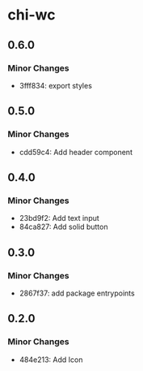 # chi-wc

## 0.6.0

### Minor Changes

- 3fff834: export styles

## 0.5.0

### Minor Changes

- cdd59c4: Add header component

## 0.4.0

### Minor Changes

- 23bd9f2: Add text input
- 84ca827: Add solid button

## 0.3.0

### Minor Changes

- 2867f37: add package entrypoints

## 0.2.0

### Minor Changes

- 484e213: Add Icon
